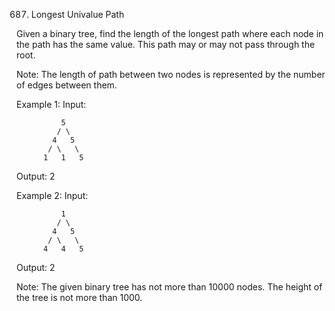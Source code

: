 687. Longest Univalue Path

Given a binary tree, find the length of the longest path where each node in the path has the same value. This path may or may not pass through the root.

Note: The length of path between two nodes is represented by the number of edges between them.

Example 1:
Input:

              5
             / \
            4   5
           / \   \
          1   1   5
Output:
2

Example 2:
Input:

              1
             / \
            4   5
           / \   \
          4   4   5
Output:
2

Note: The given binary tree has not more than 10000 nodes. The height of the tree is not more than 1000.